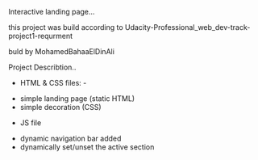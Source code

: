 Interactive landing page...

this project was build according to Udacity-Professional_web_dev-track-project1-requrment

buld by MohamedBahaaElDinAli


Project Describtion..
* HTML & CSS files: - 
- simple landing page (static HTML)
- simple decoration (CSS)

* JS file
- dynamic navigation bar added 
- dynamically set/unset the active section

